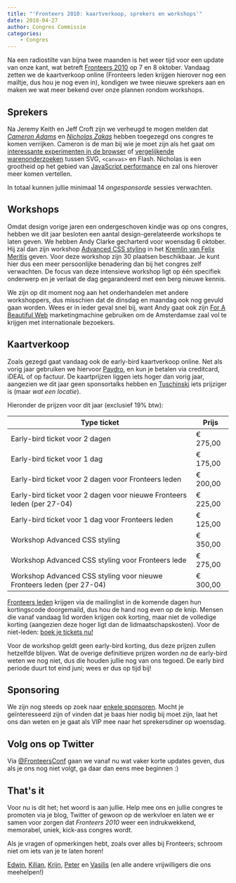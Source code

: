 ```yaml
---
title: "'Fronteers 2010: kaartverkoop, sprekers en workshops'"
date: 2010-04-27
author: Congres Commissie
categories:
    - Congres
---
```


Na een radiostilte van bijna twee maanden is het weer tijd voor een update van onze kant, wat betreft [Fronteers 2010](/congres/2010) op 7 en 8 oktober. Vandaag zetten we de kaartverkoop online (Fronteers leden krijgen hierover nog een mailtje, dus hou je nog even in), kondigen we twee nieuwe sprekers aan en maken we wat meer bekend over onze plannen rondom workshops.

## Sprekers

Na Jeremy Keith en Jeff Croft zijn we verheugd te mogen melden dat _[Cameron Adams](http://www.themaninblue.com/)_ en _[Nicholas Zakas](http://www.nczonline.net/)_ hebben toegezegd ons congres te komen verrijken. Cameron is de man bij wie je moet zijn als het gaat om [interessante experimenten in de browser](http://www.themaninblue.com/experiment/) of [vergelijkende warenonderzoeken](http://www.themaninblue.com/writing/perspective/2010/03/22/) tussen SVG, `<canvas>` en Flash. Nicholas is een grootheid op het gebied van [JavaScript performance](http://www.nczonline.net/writing/) en zal ons hierover meer komen vertellen.

In totaal kunnen jullie minimaal 14 _ongesponsorde_ sessies verwachten.

## Workshops

Omdat design vorige jaren een ondergeschoven kindje was op ons congres, hebben we dit jaar besloten een aantal design-gerelateerde workshops te laten geven. We hebben Andy Clarke gecharterd voor woensdag 6 oktober. Hij zal dan zijn workshop [Advanced CSS styling](/congres/2010/workshops/advanced-css-andy-clarke) in het [Kremlin van Felix Meritis](/congres/2010/workshops#venue) geven. Voor deze workshop zijn 30 plaatsen beschikbaar. Je kunt hier dus een meer persoonlijke benadering dan bij het congres zelf verwachten. De focus van deze intensieve workshop ligt op één specifiek onderwerp en je verlaat de dag gegarandeerd met een berg nieuwe kennis.

We zijn op dit moment nog aan het onderhandelen met andere workshoppers, dus misschien dat de dinsdag en maandag ook nog gevuld gaan worden. Wees er in ieder geval snel bij, want Andy gaat ook zijn [For A Beautiful Web](http://forabeautifulweb.com/) marketingmachine gebruiken om de Amsterdamse zaal vol te krijgen met internationale bezoekers.

## Kaartverkoop

Zoals gezegd gaat vandaag ook de early-bird kaartverkoop online. Net als vorig jaar gebruiken we hiervoor [Paydro](http://paydro.net/), en kun je betalen via creditcard, iDEAL of op factuur. De kaartprijzen liggen iets hoger dan vorig jaar, aangezien we dit jaar geen sponsortalks hebben en [Tuschinski](/congres/2010/venue) iets prijziger is (maar _wat een locatie_).

Hieronder de prijzen voor dit jaar (exclusief 19% btw):

| Type ticket                                                            | Prijs    |
| ---------------------------------------------------------------------- | -------- |
| Early-bird ticket voor 2 dagen                                         | € 275,00 |
| Early-bird ticket voor 1 dag                                           | € 175,00 |
| Early-bird ticket voor 2 dagen voor Fronteers leden                    | € 200,00 |
| Early-bird ticket voor 2 dagen voor nieuwe Fronteers leden (per 27-04) | € 225,00 |
| Early-bird ticket voor 1 dag voor Fronteers leden                      | € 125,00 |
| Workshop Advanced CSS styling                                          | € 350,00 |
| Workshop Advanced CSS styling voor Fronteers lede                      | € 275,00 |
| Workshop Advanced CSS styling voor nieuwe Fronteers leden (per 27-04)  | € 300,00 |

[Fronteers leden](/leden) krijgen via de mailinglist in de komende dagen hun kortingscode doorgemaild, dus hou de hand nog even op de knip. Mensen die vanaf vandaag lid worden krijgen ook korting, maar niet de volledige korting (aangezien deze hoger ligt dan de lidmaatschapskosten). Voor de niet-leden: [boek je tickets nu!](/congres/2010/tickets)

Voor de workshop geldt geen early-bird korting, dus deze prijzen zullen hetzelfde blijven. Wat de overige definitieve prijzen worden _na_ de early-bird weten we nog niet, dus die houden jullie nog van ons tegoed. De early bird periode duurt tot eind juni; wees er dus op tijd bij!

## Sponsoring

We zijn nog steeds op zoek naar [enkele sponsoren](/congres/2010/sponsorships). Mocht je geïnteresseerd zijn of vinden dat je baas hier nodig bij moet zijn, laat het ons dan weten en je gaat als VIP mee naar het sprekersdiner op woensdag.

## Volg ons op Twitter

Via [@FronteersConf](https://twitter.com/FronteersConf) gaan we vanaf nu wat vaker korte updates geven, dus als je ons nog niet volgt, ga daar dan eens mee beginnen :)

## That's it

Voor nu is dit het; het woord is aan jullie. Help mee ons en jullie congres te promoten via je blog, Twitter of gewoon op de werkvloer en laten we er samen voor zorgen dat _Fronteers 2010_ weer een indrukwekkend, memorabel, uniek, kick-ass congres wordt.

Als je vragen of opmerkingen hebt, zoals over alles bij Fronteers; schroom niet om iets van je te laten horen!

[Edwin](https://twitter.com/edwinm), [Kilian](https://twitter.com/kilianvalkhof), [Krijn](https://twitter.com/krijnhoetmer), [Peter](https://twitter.com/pesla) en [Vasilis](https://twitter.com/vasilis) (en alle andere vrijwilligers die ons meehelpen!)
